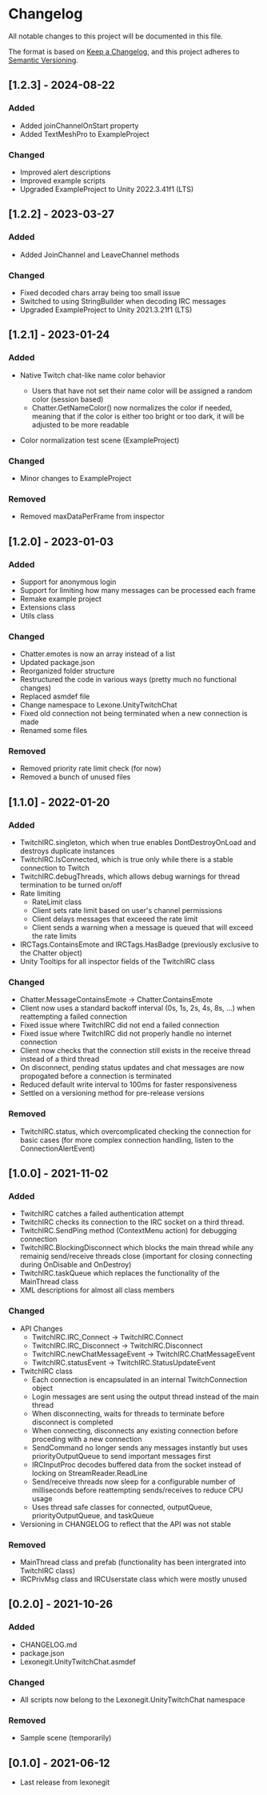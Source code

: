 # Changelog
All notable changes to this project will be documented in this file.

The format is based on [Keep a Changelog](https://keepachangelog.com/en/1.0.0/),
and this project adheres to [Semantic Versioning](https://semver.org/spec/v2.0.0.html).

## [1.2.3] - 2024-08-22

### Added
- Added joinChannelOnStart property
- Added TextMeshPro to ExampleProject

### Changed
- Improved alert descriptions
- Improved example scripts
- Upgraded ExampleProject to Unity 2022.3.41f1 (LTS)

## [1.2.2] - 2023-03-27

### Added
- Added JoinChannel and LeaveChannel methods

### Changed
- Fixed decoded chars array being too small issue
- Switched to using StringBuilder when decoding IRC messages
- Upgraded ExampleProject to Unity 2021.3.21f1 (LTS)


## [1.2.1] - 2023-01-24

### Added
- Native Twitch chat-like name color behavior
    - Users that have not set their name color will be assigned a random color (session based)
    - Chatter.GetNameColor() now normalizes the color if needed, meaning that if the color is either too bright or too dark, it will be adjusted to be more readable

- Color normalization test scene (ExampleProject)


### Changed
- Minor changes to ExampleProject

### Removed
- Removed maxDataPerFrame from inspector

## [1.2.0] - 2023-01-03

### Added
- Support for anonymous login
- Support for limiting how many messages can be processed each frame
- Remake example project
- Extensions class
- Utils class

### Changed
- Chatter.emotes is now an array instead of a list
- Updated package.json
- Reorganized folder structure
- Restructured the code in various ways (pretty much no functional changes) 
- Replaced asmdef file
- Change namespace to Lexone.UnityTwitchChat
- Fixed old connection not being terminated when a new connection is made
- Renamed some files

### Removed
- Removed priority rate limit check (for now)
- Removed a bunch of unused files

## [1.1.0] - 2022-01-20
### Added
- TwitchIRC.singleton, which when true enables DontDestroyOnLoad and destroys duplicate instances
- TwitchIRC.IsConnected, which is true only while there is a stable connection to Twitch
- TwitchIRC.debugThreads, which allows debug warnings for thread termination to be turned on/off
- Rate limiting
    - RateLimit class
    - Client sets rate limit based on user's channel permissions
    - Client delays messages that exceeed the rate limit
    - Client sends a warning when a message is queued that will exceed the rate limits
- IRCTags.ContainsEmote and IRCTags.HasBadge (previously exclusive to the Chatter object)
- Unity Tooltips for all inspector fields of the TwitchIRC class
### Changed
- Chatter.MessageContainsEmote -> Chatter.ContainsEmote
- Client now uses a standard backoff interval (0s, 1s, 2s, 4s, 8s, ...) when reattempting a failed connection
- Fixed issue where TwitchIRC did not end a failed connection
- Fixed issue where TwitchIRC did not properly handle no internet connection
- Client now checks that the connection still exists in the receive thread instead of a third thread
- On disconnect, pending status updates and chat messages are now propogated before a connection is terminated
- Reduced default write interval to 100ms for faster responsiveness
- Settled on a versioning method for pre-release versions
### Removed
- TwitchIRC.status, which overcomplicated checking the connection for basic cases (for more complex connection handling, listen to the ConnectionAlertEvent)

## [1.0.0] - 2021-11-02
### Added
- TwitchIRC catches a failed authentication attempt
- TwitchIRC checks its connection to the IRC socket on a third thread.
- TwitchIRC.SendPing method (ContextMenu action) for debugging connection
- TwitchIRC.BlockingDisconnect which blocks the main thread while any remainig send/receive threads close (important for closing connecting during OnDisable and OnDestroy)
- TwitchIRC.taskQueue which replaces the functionality of the MainThread class
- XML descriptions for almost all class members
### Changed
- API Changes
    - TwitchIRC.IRC_Connect -> TwitchIRC.Connect
    - TwitchIRC.IRC_Disconnect -> TwitchIRC.Disconnect
    - TwitchIRC.newChatMessageEvent -> TwitchIRC.ChatMessageEvent
    - TwitchIRC.statusEvent -> TwitchIRC.StatusUpdateEvent
- TwitchIRC class
    - Each connection is encapsulated in an internal TwitchConnection object
    - Login messages are sent using the output thread instead of the main thread
    - When disconnecting, waits for threads to terminate before disconnect is completed
    - When connecting, disconnects any existing connection before proceding with a new connection
    - SendCommand no longer sends any messages instantly but uses priorityOutputQueue to send important messages first
    - IRCInputProc decodes buffered data from the socket instead of locking on StreamReader.ReadLine
    - Send/receive threads now sleep for a configurable number of milliseconds before reattempting sends/receives to reduce CPU usage
    - Uses thread safe classes for connected, outputQueue, priorityOutputQueue, and taskQueue
- Versioning in CHANGELOG to reflect that the API was not stable
### Removed
- MainThread class and prefab (functionality has been intergrated into TwitchIRC class)
- IRCPrivMsg class and IRCUserstate class which were mostly unused

## [0.2.0] - 2021-10-26
### Added
- CHANGELOG.md
- package.json
- Lexonegit.UnityTwitchChat.asmdef
### Changed
- All scripts now belong to the Lexonegit.UnityTwitchChat namespace
### Removed
- Sample scene (temporarily)

## [0.1.0] - 2021-06-12
- Last release from lexonegit